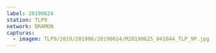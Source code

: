 ```yaml
---
label: 20190624
station: TLP9
network: BRAMON
capturas:
  - imagem: TLP9/2019/201906/20190624/M20190625_041044_TLP_9P.jpg
---
```

